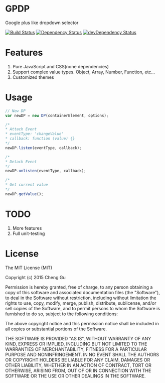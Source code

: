 # GPDP
Google plus like dropdown selector  

[![Build Status](https://travis-ci.org/gucheen/GPDP.svg?branch=master)](https://travis-ci.org/gucheen/GPDP)
[![Dependency Status](https://david-dm.org/gucheen/GPDP.svg?style=flat-square)](https://david-dm.org/gucheen/GPDP)
[![devDependency Status](https://david-dm.org/gucheen/GPDP/dev-status.svg?style=flat-square)](https://david-dm.org/gucheen/GPDP#info=devDependencies)

# Features
1. Pure JavaScript and CSS(none dependencies)
2. Support complex value types. Object, Array, Number, Function,  etc...
3. Customized themes

# Usage
```js
// New DP
var newDP = new DP(containerElement, options);

/*
* Attach Event
* eventType: 'changeValue'
* callback: function (value) {}
*/
newDP.listen(eventType, callback);

/*
* Detach Event
*/
newDP.unlisten(eventType, callback);

/*
* Get current value
*/
newDP.getValue();
```

# TODO
1. More features
2. Full unit-testing

# License
The MIT License (MIT)

Copyright (c) 2015 Cheng Gu

Permission is hereby granted, free of charge, to any person obtaining a copy
of this software and associated documentation files (the "Software"), to deal
in the Software without restriction, including without limitation the rights
to use, copy, modify, merge, publish, distribute, sublicense, and/or sell
copies of the Software, and to permit persons to whom the Software is
furnished to do so, subject to the following conditions:

The above copyright notice and this permission notice shall be included in all
copies or substantial portions of the Software.

THE SOFTWARE IS PROVIDED "AS IS", WITHOUT WARRANTY OF ANY KIND, EXPRESS OR
IMPLIED, INCLUDING BUT NOT LIMITED TO THE WARRANTIES OF MERCHANTABILITY,
FITNESS FOR A PARTICULAR PURPOSE AND NONINFRINGEMENT. IN NO EVENT SHALL THE
AUTHORS OR COPYRIGHT HOLDERS BE LIABLE FOR ANY CLAIM, DAMAGES OR OTHER
LIABILITY, WHETHER IN AN ACTION OF CONTRACT, TORT OR OTHERWISE, ARISING FROM,
OUT OF OR IN CONNECTION WITH THE SOFTWARE OR THE USE OR OTHER DEALINGS IN THE
SOFTWARE.
